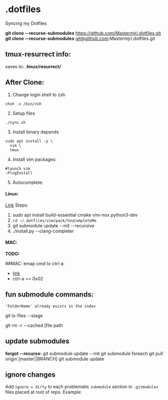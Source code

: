 # .dotfiles
Syncing my Dotfiles

**git clone --recurse-submodules** https://github.com/Mastermjr/.dotfiles.git  
**git clone --recurse-submodules** git@github.com:Mastermjr/.dotfiles.git

## tmux-resurrect info: 
  saves to: **.tmux/resurrect/**

## After Clone:
1.  Change login shell to zsh
```shell
chsh -s /bin/zsh
```

2. Setup files
```shell
./sync.sh
```

3.  Install binary depends
```shell 
sudo apt install -y \
  vim \
  tmux 
``` 

4. Install vim packages:
```
#launch vim
:PlugInstall
```

5. Autocomplete: 
#### Linux: 
[Link](https://github.com/ycm-core/YouCompleteMe#linux-64-bit)
Steps:
  1. sudo apt install build-essential cmake vim-nox python3-dev
  2. `cd ~/.dotfiles/vim/pack/YouCompleteMe`
  3. git submodule update --init --recursive
  4. ./install.py --clang-completer
     
#### MAC:
**TODO:**

##MAC: emap cmd to ctrl-a: 
  - [link](https://superuser.com/questions/259614/bind-tmux-prefix-to-os-x-cmd-key-or-any-other-binding)
  - ctrl-a == 0x02

## fun submodule commands:
  `'FolderName' already exists in the index` 

  git ls-files --stage

  git rm -r --cached [file path

## update submodules
  **forgot --recurse:** git submodule update --init
  git submodule foreach git pull origin [master||BRANCH]
  git submodule update

## ignore changes
  Add `ignore = dirty` to each problematic `submodule` section in `.gitmodules` files placed at root of repo. Example:
